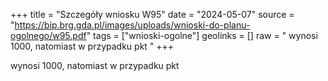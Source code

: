 +++
title = "Szczegóły wniosku W95"
date = "2024-05-07"
source = "https://bip.brg.gda.pl/images/uploads/wnioski-do-planu-ogolnego/w95.pdf"
tags = ["wnioski-ogolne"]
geolinks = []
raw = " wynosi 1000, natomiast w przypadku pkt "
+++

 wynosi 1000, natomiast w przypadku pkt 


